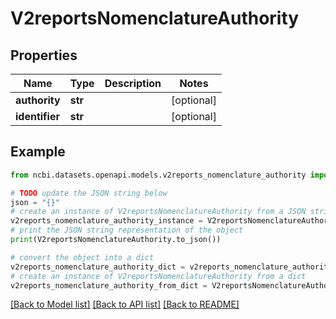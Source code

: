 # V2reportsNomenclatureAuthority


## Properties

Name | Type | Description | Notes
------------ | ------------- | ------------- | -------------
**authority** | **str** |  | [optional] 
**identifier** | **str** |  | [optional] 

## Example

```python
from ncbi.datasets.openapi.models.v2reports_nomenclature_authority import V2reportsNomenclatureAuthority

# TODO update the JSON string below
json = "{}"
# create an instance of V2reportsNomenclatureAuthority from a JSON string
v2reports_nomenclature_authority_instance = V2reportsNomenclatureAuthority.from_json(json)
# print the JSON string representation of the object
print(V2reportsNomenclatureAuthority.to_json())

# convert the object into a dict
v2reports_nomenclature_authority_dict = v2reports_nomenclature_authority_instance.to_dict()
# create an instance of V2reportsNomenclatureAuthority from a dict
v2reports_nomenclature_authority_from_dict = V2reportsNomenclatureAuthority.from_dict(v2reports_nomenclature_authority_dict)
```
[[Back to Model list]](../README.md#documentation-for-models) [[Back to API list]](../README.md#documentation-for-api-endpoints) [[Back to README]](../README.md)


